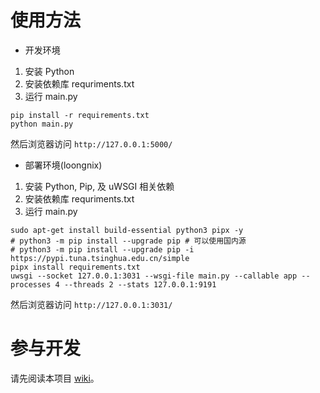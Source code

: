 # 使用方法

- 开发环境

1. 安装 Python
2. 安装依赖库 requriments.txt
3. 运行 main.py

```shell
pip install -r requirements.txt
python main.py
```

然后浏览器访问 `http://127.0.0.1:5000/`

- 部署环境(loongnix)

1. 安装 Python, Pip, 及 uWSGI 相关依赖
2. 安装依赖库 requriments.txt
3. 运行 main.py

```shell
sudo apt-get install build-essential python3 pipx -y
# python3 -m pip install --upgrade pip # 可以使用国内源
# python3 -m pip install --upgrade pip -i https://pypi.tuna.tsinghua.edu.cn/simple
pipx install requirements.txt
uwsgi --socket 127.0.0.1:3031 --wsgi-file main.py --callable app --processes 4 --threads 2 --stats 127.0.0.1:9191
```

然后浏览器访问 `http://127.0.0.1:3031/`

# 参与开发

请先阅读本项目 [wiki](https://gitee.com/Gakusyun/iwiotss-website/wikis/Home)。
